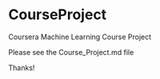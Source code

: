 # CourseProject
Coursera Machine Learning Course Project


Please see the Course_Project.md file

Thanks!
